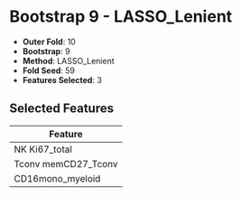 # Bootstrap 9 - LASSO_Lenient

- **Outer Fold**: 10
- **Bootstrap**: 9
- **Method**: LASSO_Lenient
- **Fold Seed**: 59
- **Features Selected**: 3

## Selected Features

| Feature |
|---------|
| NK Ki67_total |
| Tconv memCD27_Tconv |
| CD16mono_myeloid |
